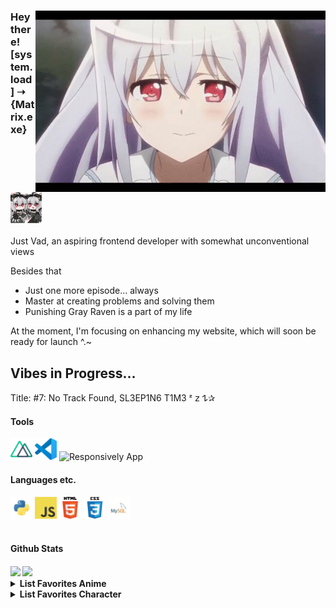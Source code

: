 <div class="content">
  <div class="right-side">
    <img align="right" src="https://github.com/Vadaon/images-gifs/blob/main/Isla.gif?raw=true" height="290px">
  </div>
  <div class="left-side">
    <p align="left">
      <h3>Hey there!  [system.load] ➝ {Matrix.exe}  
          <img src="https://github.com/Vadaon/images-gifs/blob/main/AndAllYouGuys!.png?raw=true" height="50px"></h3>
      Just Vad, an aspiring frontend developer with somewhat unconventional views<br>
    </p>
  </div>
</div>

<p>Besides that</p>
<ul>
  <li>Just one more episode... always</li>
  <li>Master at creating problems and solving them</li>
  <li>Punishing Gray Raven is a part of my life</li>
</ul>

<p>At the moment, I'm focusing on enhancing my website, which will soon be ready for launch ^.~</p>

## Vibes in Progress...

Title: #7: No Track Found, SL3EP1N6 T1M3 ᶻ 𝗓 𐰁✰















<h4>Tools</h4>
  <div class="tools">
    <img src="https://raw.githubusercontent.com/github/explore/main/topics/nuxt/nuxt.png" alt="Nuxt" width="35">
    <img src="https://raw.githubusercontent.com/github/explore/main/topics/visual-studio-code/visual-studio-code.png" alt="Visual Studio Code" width="35">
    <img src="https://camo.githubusercontent.com/07f1eb5bc22d00c16512af2e8ba046157ba7da09992b6f34a70b624914d69682/68747470733a2f2f726573706f6e736976656c792e6170702f6173736574732f696d672f6c6f676f2e706e67"                          alt="Responsively App" width="35">
  </div>


<h4>Languages etc.</h4>
  <div class="lang">
  <img src="https://raw.githubusercontent.com/github/explore/main/topics/python/python.png" alt="Python" width="35">
  <img src="https://raw.githubusercontent.com/github/explore/main/topics/javascript/javascript.png" alt="JavaScript" width="35">
  <img src="https://raw.githubusercontent.com/github/explore/main/topics/html/html.png" alt="HTML" width="35">
  <img src="https://raw.githubusercontent.com/github/explore/main/topics/css/css.png" alt="CSS" width="35">
  <img src="https://raw.githubusercontent.com/github/explore/main/topics/mysql/mysql.png" alt="MySQL" width="35">
</div><br>


<h4>Github Stats<h4>
  <img src="https://bad-apple-github-readme.vercel.app/api?show_bg=1&username=Vadaon">
  <img src="https://github-profile-trophy.vercel.app/?username=Vadaon">


<details>
<summary>List Favorites Anime</summary>
  <p>If I told you, I'd have to... make you watch them all!</p>
</details>


<details>
<summary>List Favorites Character</summary>
  
* [Isla](https://anilist.co/character/88753/Isla)
* [Rokuro Enmadou](https://anilist.co/character/89537/Rokuro-Enmadou)
* [Julie Sigtuna](https://anilist.co/character/88894/Julie-Sigtuna)
* [Mayuri](https://anilist.co/character/137564/Mayuri)
* [Ikki Kurogane](https://anilist.co/character/88265/Ikki-Kurogane)
* [Melida Angel](https://anilist.co/character/140828/Melida-Angel)
* [Yuuichirou Hyakuya](https://anilist.co/character/83015/Yuuichirou-Hyakuya)
* [Tatsumi](https://anilist.co/character/64749/Tatsumi)
* [Mine](https://anilist.co/character/65229/Mine)
* [Licht Bach](https://anilist.co/character/141532/Licht-Bach)
* [Juliet Persia](https://anilist.co/character/126989/Juliet-Persia)
* [Romio Inuzuka](https://anilist.co/character/128066/Romio-Inuzuka)
* [Kiyotaka Ayanokouji](https://anilist.co/character/123212/Kiyotaka-Ayanokouji)
* [Shuu Ouma](https://anilist.co/character/43278/Shuu-Ouma)
* [Inori Yuzuriha](https://anilist.co/character/43280/Inori-Yuzuriha)
* [Ruri Ichigyou](https://anilist.co/character/142131/Ruri-Ichigyou)
</details>
